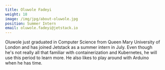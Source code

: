 ```yaml
---
title: Oluwole Fadeyi
weight: 18
image: /img/jpg/about-oluwole.jpg
position: Summer Intern
email: oluwole.fadeyi@jetstack.io
---
```


Oluwole just graduated in Computer Science from Queen Mary University of London and has joined Jetstack as a summer intern in July. Even though he's not really all that familiar with containerization and Kubernetes, he will use this period to learn more. He also likes to play around with Arduino when he has time.
